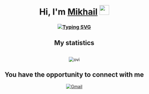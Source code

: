 <h1 align="center">Hi, I'm <a href="https://www.instagram.com/miha.braz/" target="_blank">Mikhail</a> 
<img src="https://github.com/blackcater/blackcater/raw/main/images/Hi.gif" height="32"/></h1>
<h3 align="center"><a href="https://git.io/typing-svg"><img src="https://readme-typing-svg.herokuapp.com?font=Fira+Code&pause=1000&width=435&lines=software+developer%2C+student+of+BSTU" alt="Typing SVG" /></a></h3>
<h2 align="center">My statistics</h2> 
<p align="center">
<br>
  <img src="https://github-readme-stats.vercel.app/api/top-langs?username=Flippsser&show_icons=true&locale=en&layout=compact&theme=chartreuse-dark" alt="ovi" /> <br>
 </p>
<h2 align = "center">You have the opportunity to connect with me</h2>
<p align="center">
  </a>
   <a href="mailto:mishabraz07@gmail.com">
    <img src="https://img.shields.io/badge/Gmail-D14836?style=for-the-badge&logo=gmail&logoColor=white" alt="Gmail"/>
  </a>
</p>



